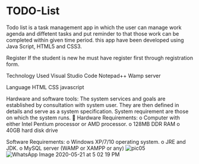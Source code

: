 # TODO-List


Todo list is a task management app in which the user can manage work agenda and
									diffetent tasks and put reminder to that those work can be completed within given
									time period. this app have been developed using Java Script, HTML5 and CSS3.

Register If the student is new he must have register first through registration form.

Technology Used Visual Studio Code Notepad++ Wamp server

Language HTML CSS javascript

Hardware and software tools: The system services and goals are established by consultation with system user. They are then defined in details and serve as a system specification. System requirement are those on which the system runs.  Hardware Requirements: o Computer with either Intel Pentium processor or AMD processor. o 128MB DDR RAM o 40GB hard disk drive

Software Requirements: o Windows XP/7/10 operating system. o JRE and JDK. o MySQL server (WAMP or XAMPP or any)
![pic05](https://user-images.githubusercontent.com/57304666/82606648-6d9a3600-9b85-11ea-800c-2238349277ef.jpg)
![WhatsApp Image 2020-05-21 at 5 02 19 PM](https://user-images.githubusercontent.com/57304666/82606647-6d9a3600-9b85-11ea-9adb-59f9d779fe54.jpeg)

